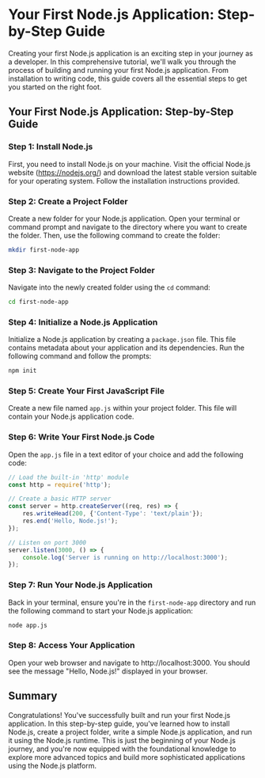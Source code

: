 # Your First Node.js Application: Step-by-Step Guide

Creating your first Node.js application is an exciting step in your journey as a developer. In this comprehensive tutorial, we'll walk you through the process of building and running your first Node.js application. From installation to writing code, this guide covers all the essential steps to get you started on the right foot.

## Your First Node.js Application: Step-by-Step Guide

### Step 1: Install Node.js

First, you need to install Node.js on your machine. Visit the official Node.js website (https://nodejs.org/) and download the latest stable version suitable for your operating system. Follow the installation instructions provided.

### Step 2: Create a Project Folder

Create a new folder for your Node.js application. Open your terminal or command prompt and navigate to the directory where you want to create the folder. Then, use the following command to create the folder:

```bash
mkdir first-node-app
```

### Step 3: Navigate to the Project Folder

Navigate into the newly created folder using the `cd` command:

```bash
cd first-node-app
```

### Step 4: Initialize a Node.js Application

Initialize a Node.js application by creating a `package.json` file. This file contains metadata about your application and its dependencies. Run the following command and follow the prompts:

```bash
npm init
```

### Step 5: Create Your First JavaScript File

Create a new file named `app.js` within your project folder. This file will contain your Node.js application code.

### Step 6: Write Your First Node.js Code

Open the `app.js` file in a text editor of your choice and add the following code:

```javascript
// Load the built-in 'http' module
const http = require('http');

// Create a basic HTTP server
const server = http.createServer((req, res) => {
    res.writeHead(200, {'Content-Type': 'text/plain'});
    res.end('Hello, Node.js!');
});

// Listen on port 3000
server.listen(3000, () => {
    console.log('Server is running on http://localhost:3000');
});
```

### Step 7: Run Your Node.js Application

Back in your terminal, ensure you're in the `first-node-app` directory and run the following command to start your Node.js application:

```bash
node app.js
```

### Step 8: Access Your Application

Open your web browser and navigate to http://localhost:3000. You should see the message "Hello, Node.js!" displayed in your browser.

## Summary

Congratulations! You've successfully built and run your first Node.js application. In this step-by-step guide, you've learned how to install Node.js, create a project folder, write a simple Node.js application, and run it using the Node.js runtime. This is just the beginning of your Node.js journey, and you're now equipped with the foundational knowledge to explore more advanced topics and build more sophisticated applications using the Node.js platform.